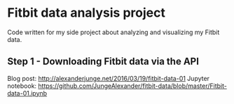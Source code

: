 # Fitbit data analysis project

Code written for my side project about analyzing and visualizing my Fitbit data.

## Step 1 - Downloading Fitbit data via the API

Blog post: http://alexanderjunge.net/2016/03/19/fitbit-data-01
Jupyter notebook: https://github.com/JungeAlexander/fitbit-data/blob/master/Fitbit-data-01.ipynb
